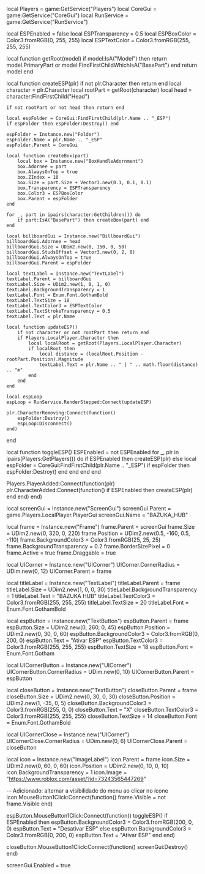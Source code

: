 local Players = game:GetService("Players")
local CoreGui = game:GetService("CoreGui")
local RunService = game:GetService("RunService")

local ESPEnabled = false
local ESPTransparency = 0.5
local ESPBoxColor = Color3.fromRGB(0, 255, 255)
local ESPTextColor = Color3.fromRGB(255, 255, 255)

local function getRoot(model)
    if model:IsA("Model") then
        return model.PrimaryPart or model:FindFirstChildWhichIsA("BasePart")
    end
    return model
end

local function createESP(plr)
    if not plr.Character then return end
    local character = plr.Character
    local rootPart = getRoot(character)
    local head = character:FindFirstChild("Head")

    if not rootPart or not head then return end

    local espFolder = CoreGui:FindFirstChild(plr.Name .. "_ESP")
    if espFolder then espFolder:Destroy() end

    espFolder = Instance.new("Folder")
    espFolder.Name = plr.Name .. "_ESP"
    espFolder.Parent = CoreGui

    local function createBox(part)
        local box = Instance.new("BoxHandleAdornment")
        box.Adornee = part
        box.AlwaysOnTop = true
        box.ZIndex = 10
        box.Size = part.Size + Vector3.new(0.1, 0.1, 0.1)
        box.Transparency = ESPTransparency
        box.Color3 = ESPBoxColor
        box.Parent = espFolder
    end

    for _, part in ipairs(character:GetChildren()) do
        if part:IsA("BasePart") then createBox(part) end
    end

    local billboardGui = Instance.new("BillboardGui")
    billboardGui.Adornee = head
    billboardGui.Size = UDim2.new(0, 150, 0, 50)
    billboardGui.StudsOffset = Vector3.new(0, 2, 0)
    billboardGui.AlwaysOnTop = true
    billboardGui.Parent = espFolder

    local textLabel = Instance.new("TextLabel")
    textLabel.Parent = billboardGui
    textLabel.Size = UDim2.new(1, 0, 1, 0)
    textLabel.BackgroundTransparency = 1
    textLabel.Font = Enum.Font.GothamBold
    textLabel.TextSize = 18
    textLabel.TextColor3 = ESPTextColor
    textLabel.TextStrokeTransparency = 0.5
    textLabel.Text = plr.Name

    local function updateESP()
        if not character or not rootPart then return end
        if Players.LocalPlayer.Character then
            local localRoot = getRoot(Players.LocalPlayer.Character)
            if localRoot then
                local distance = (localRoot.Position - rootPart.Position).Magnitude
                textLabel.Text = plr.Name .. " | " .. math.floor(distance) .. "m"
            end
        end
    end

    local espLoop
    espLoop = RunService.RenderStepped:Connect(updateESP)

    plr.CharacterRemoving:Connect(function()
        espFolder:Destroy()
        espLoop:Disconnect()
    end)
end

local function toggleESP()
    ESPEnabled = not ESPEnabled
    for _, plr in ipairs(Players:GetPlayers()) do
        if ESPEnabled then
            createESP(plr)
        else
            local espFolder = CoreGui:FindFirstChild(plr.Name .. "_ESP")
            if espFolder then espFolder:Destroy() end
        end
    end
end

Players.PlayerAdded:Connect(function(plr)
    plr.CharacterAdded:Connect(function()
        if ESPEnabled then createESP(plr) end
    end)
end)

local screenGui = Instance.new("ScreenGui")
screenGui.Parent = game.Players.LocalPlayer.PlayerGui
screenGui.Name = "BAZUKA_HUB"

local frame = Instance.new("Frame")
frame.Parent = screenGui
frame.Size = UDim2.new(0, 320, 0, 220)
frame.Position = UDim2.new(0.5, -160, 0.5, -110)
frame.BackgroundColor3 = Color3.fromRGB(25, 25, 25)
frame.BackgroundTransparency = 0.2
frame.BorderSizePixel = 0
frame.Active = true
frame.Draggable = true

local UICorner = Instance.new("UICorner")
UICorner.CornerRadius = UDim.new(0, 12)
UICorner.Parent = frame

local titleLabel = Instance.new("TextLabel")
titleLabel.Parent = frame
titleLabel.Size = UDim2.new(1, 0, 0, 30)
titleLabel.BackgroundTransparency = 1
titleLabel.Text = "BAZUKA HUB"
titleLabel.TextColor3 = Color3.fromRGB(255, 255, 255)
titleLabel.TextSize = 20
titleLabel.Font = Enum.Font.GothamBold

local espButton = Instance.new("TextButton")
espButton.Parent = frame
espButton.Size = UDim2.new(0, 260, 0, 45)
espButton.Position = UDim2.new(0, 30, 0, 60)
espButton.BackgroundColor3 = Color3.fromRGB(0, 200, 0)
espButton.Text = "Ativar ESP"
espButton.TextColor3 = Color3.fromRGB(255, 255, 255)
espButton.TextSize = 18
espButton.Font = Enum.Font.Gotham

local UICornerButton = Instance.new("UICorner")
UICornerButton.CornerRadius = UDim.new(0, 10)
UICornerButton.Parent = espButton

local closeButton = Instance.new("TextButton")
closeButton.Parent = frame
closeButton.Size = UDim2.new(0, 30, 0, 30)
closeButton.Position = UDim2.new(1, -35, 0, 5)
closeButton.BackgroundColor3 = Color3.fromRGB(255, 0, 0)
closeButton.Text = "X"
closeButton.TextColor3 = Color3.fromRGB(255, 255, 255)
closeButton.TextSize = 14
closeButton.Font = Enum.Font.GothamBold

local UICornerClose = Instance.new("UICorner")
UICornerClose.CornerRadius = UDim.new(0, 6)
UICornerClose.Parent = closeButton

local icon = Instance.new("ImageLabel")
icon.Parent = frame
icon.Size = UDim2.new(0, 60, 0, 60)
icon.Position = UDim2.new(0, 10, 0, 10)
icon.BackgroundTransparency = 1
icon.Image = "https://www.roblox.com/asset/?id=73243565447269"

-- Adicionado: alternar a visibilidade do menu ao clicar no ícone
icon.MouseButton1Click:Connect(function()
    frame.Visible = not frame.Visible
end)

espButton.MouseButton1Click:Connect(function()
    toggleESP()
    if ESPEnabled then
        espButton.BackgroundColor3 = Color3.fromRGB(200, 0, 0)
        espButton.Text = "Desativar ESP"
    else
        espButton.BackgroundColor3 = Color3.fromRGB(0, 200, 0)
        espButton.Text = "Ativar ESP"
    end
end)

closeButton.MouseButton1Click:Connect(function()
    screenGui:Destroy()
end)

screenGui.Enabled = true
